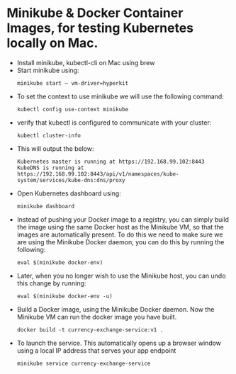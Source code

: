 # Minikube & Docker Container Images, for testing Kubernetes locally on Mac.
* Install minikube, kubectl-cli on Mac using brew
* Start minikube using:
  ```
  minikube start — vm-driver=hyperkit
  ```
* To set the context to use minikube we will use the following command:
  ```
  kubectl config use-context minikube
  ```
* verify that kubectl is configured to communicate with your cluster:
  ```
  kubectl cluster-info
  ```
* This will output the below:
  ```
  Kubernetes master is running at https://192.168.99.102:8443
  KubeDNS is running at https://192.168.99.102:8443/api/v1/namespaces/kube-system/services/kube-dns:dns/proxy
  ```
* Open Kubernetes dashboard using:
  ```
  minikube dashboard
  ```
* Instead of pushing your Docker image to a registry, you can simply build the image using the same Docker host as the Minikube VM, so that the images are automatically present. To do this we need to make sure we are using the Minikube Docker daemon, you can do this by running the following:
  ```
  eval $(minikube docker-env)
  ```
* Later, when you no longer wish to use the Minikube host, you can undo this change by running:
  ```
  eval $(minikube docker-env -u)
  ```
* Build a Docker image, using the Minikube Docker daemon. Now the Minikube VM can run the docker image you have built.
  ```
  docker build -t currency-exchange-service:v1 .
  ```
* To launch the service. This automatically opens up a browser window using a local IP address that serves your app endpoint
  ```
  minikube service currency-exchange-service
  ```
